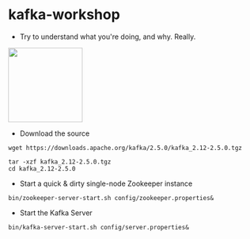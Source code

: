 # kafka-workshop

- Try to understand what you're doing, and why. Really.

<img src="https://media.makeameme.org/created/one-does-not-5b913b.jpg" width="150"></img>

- Download the source

```
wget https://downloads.apache.org/kafka/2.5.0/kafka_2.12-2.5.0.tgz

tar -xzf kafka_2.12-2.5.0.tgz
cd kafka_2.12-2.5.0
```
- Start a quick & dirty single-node Zookeeper instance
```
bin/zookeeper-server-start.sh config/zookeeper.properties&
```

- Start the Kafka Server
```
bin/kafka-server-start.sh config/server.properties&
```



